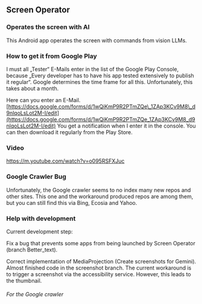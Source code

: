 ## Screen Operator
### Operates the screen with AI
This Android app operates the screen with commands from vision LLMs.

### How to get it from Google Play


I must all „Tester“ E-Mails enter in the list of the Google Play Console, because „Every developer has to have his app tested extensively to publish it regular“. Google determines the time frame for all this. Unfortunately, this takes about a month.

Here can you enter an E-Mail. [https://docs.google.com/forms/d/1wQiKmP9R2PTmZQe\_1ZAp3KCv9M8\_d9nlqoLsLot2M-I/edit](https://docs.google.com/forms/d/1wQiKmP9R2PTmZQe_1ZAp3KCv9M8_d9nlqoLsLot2M-I/edit) You get a notification when I enter it in the console. You can then download it regularly from the Play Store.

### Video

https://m.youtube.com/watch?v=o095RSFXJuc

### Google Crawler Bug

Unfortunately, the Google crawler seems to no index many new repos and other sites. This one and the workaround produced repos are among them, but you can still find this via Bing, Ecosia and Yahoo.

### Help with development

Current development step:

Fix a bug that prevents some apps from being launched by Screen Operator (branch Better_text).

Correct implementation of MediaProjection (Create screenshots for Gemini). Almost finished code in the screenshot branch. The current workaround is to trigger a screenshot via the accessibility service. However, this leads to the thumbnail.

###### For the Google crawler
<script type="application/ld+json">
{
  "@context": "https://schema.org",
  "@type": "AndroidApp",
  "name": "ScreenOperator",
  "description": "Operates the screen with AI",
  "programmingLanguage": "Kotlin",
  "codeRepository": "https://github.com/Android-PowerUser/ScreenOperator",
  "author": {
    "@type": "Person",
    "name": "Android PowerUser"
  },
  "dateCreated": "2025-04-07",
  "keywords": ["Screen", "Operator", "vision", "LLMs", "control", "AI", "Agents"]
}
</script>

